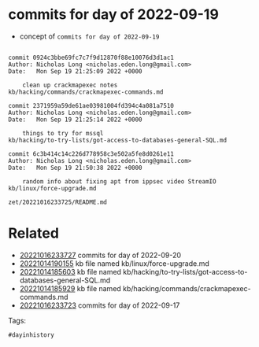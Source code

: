 # commits for day of 2022-09-19

- concept of `commits for day of 2022-09-19`

```

commit 0924c3bbe69fc7c7f9d12870f88e10076d3d1ac1
Author: Nicholas Long <nicholas.eden.long@gmail.com>
Date:   Mon Sep 19 21:25:09 2022 +0000

    clean up crackmapexec notes
kb/hacking/commands/crackmapexec-commands.md

commit 2371959a59de61ae03981004fd394c4a081a7510
Author: Nicholas Long <nicholas.eden.long@gmail.com>
Date:   Mon Sep 19 21:25:14 2022 +0000

    things to try for mssql
kb/hacking/to-try-lists/got-access-to-databases-general-SQL.md

commit 6c3b414c14c226d778958c3e502a5fe8d0261e11
Author: Nicholas Long <nicholas.eden.long@gmail.com>
Date:   Mon Sep 19 21:50:38 2022 +0000

    random info about fixing apt from ippsec video StreamIO
kb/linux/force-upgrade.md
```

` zet/20221016233725/README.md `

# Related

- [20221016233727](/zet/20221016233727/README.md) commits for day of 2022-09-20
- [20221014190155](/zet/20221014190155/README.md) kb file named kb/linux/force-upgrade.md
- [20221014185603](/zet/20221014185603/README.md) kb file named kb/hacking/to-try-lists/got-access-to-databases-general-SQL.md
- [20221014185929](/zet/20221014185929/README.md) kb file named kb/hacking/commands/crackmapexec-commands.md
- [20221016233723](/zet/20221016233723/README.md) commits for day of 2022-09-17

Tags:

    #dayinhistory

